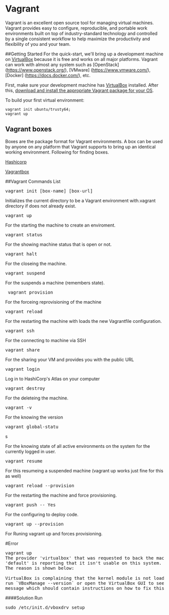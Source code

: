 # Vagrant
Vagrant is an excellent open  source tool for managing virtual machines. Vagrant provides easy to configure, reproducible, and portable work environments built on top of industry-standard technology and controlled by a single consistent workflow to help maximize the productivity and flexibility of you and your team.

##Getting Started
For the quick-start, we'll bring up a development machine on
[VirtualBox](https://www.virtualbox.org/) because it is free and works
on all major platforms. Vagrant can work with almost any
system such as [OpenStack] (https://www.openstack.org/), [VMware] (https://www.vmware.com/), [Docker] (https://docs.docker.com/), etc.

First, make sure your development machine has
[VirtualBox](https://www.virtualbox.org/)
installed. After this,
[download and install the appropriate Vagrant package for your OS](https://www.vagrantup.com/downloads.html).

To build your first virtual environment:

    vagrant init ubuntu/trusty64;
    vagrant up

## Vagrant boxes

Boxes are the package format for Vagrant environments. A box can be used by anyone on any platform that Vagrant supports to bring up an identical working environment. Following for finding boxes. 

[Hashicorp](https://atlas.hashicorp.com/boxes/search)

[Vagrantbox](http://www.vagrantbox.es/) 


##Vagrant Commands List

<pre>vagrant init [box-name] [box-url]</pre>
Initializes the current directory to be a Vagrant environment with.vagrant directory if does not already exist. 

<pre>vagrant up </pre> 
For the starting the  machine to create an enviroment.  

<pre>vagrant status</pre>	 
For the showing machine status that is open or not. 

<pre>vagrant halt </pre>
For the closeing the machine.

<pre>vagrant suspend </pre>
For the suspends a  machine (remembers state).

<pre> vagrant provision</pre>	
For the forceing reprovisioning of the machine

<pre>vagrant reload </pre>
For the restarting the machine with loads the new Vagrantfile configuration.

<pre>vagrant ssh </pre>	
For the connecting to machine via SSH

<pre>vagrant share </pre>
For the sharing your VM and provides you with the public URL

<pre>vagrant login </pre>	
Log in to HashiCorp's Atlas on your computer

<pre>vagrant destroy </pre>	
For the deleteing the machine. 

<pre>vagrant -v </pre>	
For the knowing  the version

<pre>vagrant global-statu </pre>s	
For the knowing state of all active environments on the system for the currently logged in user.

<pre>vagrant resume </pre>	
For this resumeing a suspended machine (vagrant up works just fine for this as well)

<pre>vagrant reload --provision </pre>	
For the restarting the machine and force provisioning.

<pre>vagrant push -- Yes </pre>	
For the configuring to deploy code. 

<pre>vagrant up --provision</pre>	
For Runing vagrant up and forces provisioning. 

#Error 
<pre>
vagrant up
The provider 'virtualbox' that was requested to back the machine
'default' is reporting that it isn't usable on this system. 
The reason is shown below:

VirtualBox is complaining that the kernel module is not loaded. Please
run `VBoxManage --version` or open the VirtualBox GUI to see the error
message which should contain instructions on how to fix this error.
</pre>

####Solution
Run 
<pre>
sudo /etc/init.d/vboxdrv setup
</pre>

